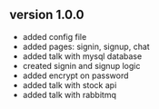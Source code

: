 ## version 1.0.0
- added config file
- added pages: signin, signup, chat
- added talk with mysql database
- created signin and signup logic 
- added encrypt on password
- added talk with stock api
- added talk with rabbitmq